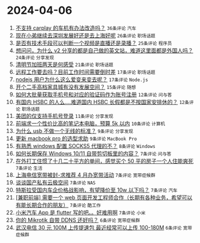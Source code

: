 # 2024-04-06

1. [不支持 carplay 的车机有办法改造吗？](https://www.v2ex.com/t/1029959) `36条评论` `汽车`
1. [现在小弟继续去深圳发展好还是去上海好呢](https://www.v2ex.com/t/1029968) `26条评论` `职场话题`
1. [是否有技术手段可以判断一个视频是直播还是录播？](https://www.v2ex.com/t/1029961) `25条评论` `程序员`
1. [想问问，为什么 v2 分享的都是自己做的英文站，难道这里面都是外国人吗？](https://www.v2ex.com/t/1029957) `24条评论` `分享发现`
1. [清明节加班两天是何感受](https://www.v2ex.com/t/1029956) `21条评论` `职场话题`
1. [远程工作要去吗？目前工作时间需要倒时差](https://www.v2ex.com/t/1029983) `17条评论` `职场话题`
1. [nodejs 用户为什么这么爱变来变去呢？](https://www.v2ex.com/t/1029981) `17条评论` `Node.js`
1. [开个二手高档家具城有没有发展空间？](https://www.v2ex.com/t/1029986) `15条评论` `随想`
1. [如何大批量获取手机号和对应的验证码作为账号注册](https://www.v2ex.com/t/1030002) `12条评论` `问与答`
1. [有国内 HSBC 的人么....难道国内 HSBC 长假都是不按国家安排休的？](https://www.v2ex.com/t/1029978) `12条评论` `职场话题`
1. [美团的仅支持手机号登录](https://www.v2ex.com/t/1029996) `11条评论` `分享发现`
1. [前端求一个性价比高的笔记本电脑，预算 5k 以内](https://www.v2ex.com/t/1029991) `10条评论` `计算机`
1. [为什么 usb 不做一个无线的标准？](https://www.v2ex.com/t/1030003) `9条评论` `分享发现`
1. [更新 macbook pro 的选型求助](https://www.v2ex.com/t/1029974) `9条评论` `MacBook Pro`
1. [有熟悉 windows 配置 SOCKS5 代理的不？](https://www.v2ex.com/t/1029982) `8条评论` `Windows`
1. [如何长期保存 Windows 10/11 自带剪切板里的内容？](https://www.v2ex.com/t/1030007) `7条评论` `问与答`
1. [在外打工住惯了十几二十平方的单间，感觉买个 50 平的房子一个人住能爽死](https://www.v2ex.com/t/1030005) `7条评论` `生活`
1. [上海电信宽带被封-求推荐 4 月办宽带活动](https://www.v2ex.com/t/1030000) `7条评论` `宽带症候群`
1. [谈谈国产私有云极空间](https://www.v2ex.com/t/1029998) `7条评论` `NAS`
1. [特斯拉受国内车企价格战影响，有望降价至 10w 以下吗？](https://www.v2ex.com/t/1029994) `7条评论` `汽车`
1. [[兼职前端] 需要一个 web 页面开发工程师合作（长期有各种业务，希望可以有能长期合作的朋友）](https://www.v2ex.com/t/1029990) `7条评论` `酷工作`
1. [小米汽车 App 是 flutter 写的吧。。好难用啊](https://www.v2ex.com/t/1029987) `7条评论` `小米`
1. [你的 Mikrotik 自带 DDNS 还好吗？](https://www.v2ex.com/t/1029995) `6条评论` `宽带症候群`
1. [武汉电信 30 元 100M 上传提速包 最近经常可以上传 100-180M](https://www.v2ex.com/t/1029973) `6条评论` `宽带症候群`
